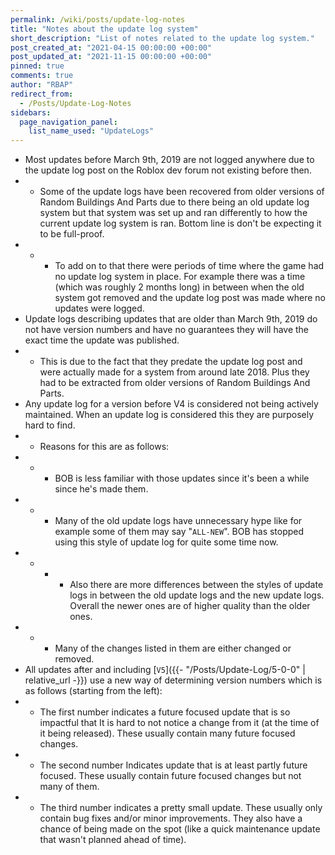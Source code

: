 ```yaml
---
permalink: /wiki/posts/update-log-notes
title: "Notes about the update log system"
short_description: "List of notes related to the update log system."
post_created_at: "2021-04-15 00:00:00 +00:00"
post_updated_at: "2021-11-15 00:00:00 +00:00"
pinned: true
comments: true
author: "RBAP"
redirect_from:
  - /Posts/Update-Log-Notes
sidebars:
  page_navigation_panel:
    list_name_used: "UpdateLogs"
---
```


* Most updates before March 9th, 2019 are not logged anywhere due to the update log post on the Roblox dev forum not existing before then.
* * Some of the update logs have been recovered from older versions of Random Buildings And Parts due to there being an old update log system but that system was set up and ran differently to how the current update log system is ran. Bottom line is don't be expecting it to be full-proof.
* * * To add on to that there were periods of time where the game had no update log system in place. For example there was a time (which was roughly 2 months long) in between when the old system got removed and the update log post was made where no updates were logged.
* Update logs describing updates that are older than March 9th, 2019 do not have version numbers and have no guarantees they will have the exact time the update was published.
* * This is due to the fact that they predate the update log post and were actually made for a system from around late 2018. Plus they had to be extracted from older versions of Random Buildings And Parts.
* Any update log for a version before V4 is considered not being actively maintained. When an update log is considered this they are purposely hard to find.
* * Reasons for this are as follows:
* * * BOB is less familiar with those updates since it's been a while since he's made them.
* * * Many of the old update logs have unnecessary hype like for example some of them may say "`ALL-NEW`". BOB has stopped using this style of update log for quite some time now.
* * * * Also there are more differences between the styles of update logs in between the old update logs and the new update logs. Overall the newer ones are of higher quality than the older ones.
* * * Many of the changes listed in them are either changed or removed.
* All updates after and including [`V5`]({{- "/Posts/Update-Log/5-0-0" | relative_url -}}) use a new way of determining version numbers which is as follows (starting from the left):
* * The first number indicates a future focused update that is so impactful that It is hard to not notice a change from it (at the time of it being released). These usually contain many future focused changes.
* * The second number Indicates update that is at least partly future focused. These usually contain future focused changes but not many of them.
* * The third number indicates a pretty small update. These usually only contain bug fixes and/or minor improvements. They also have a chance of being made on the spot (like a quick maintenance update that wasn't planned ahead of time).